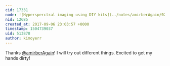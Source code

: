 ```yaml
---
cid: 17331
node: ![Hypersperctral imaging using DIY kits](../notes/amirberAgain/02-13-2016/hypersperctral-imaging-using-diy-kits)
nid: 12685
created_at: 2017-09-06 23:03:57 +0000
timestamp: 1504739037
uid: 513878
author: kimoyerr
---
```


Thanks [@amirberAgain](/profile/amirberAgain)! I will try out different things. Excited to get my hands dirty! 